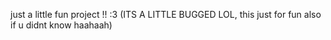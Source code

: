 just a little fun project !! :3 (ITS A LITTLE BUGGED LOL, this just for fun also if u didnt know haahaah)
